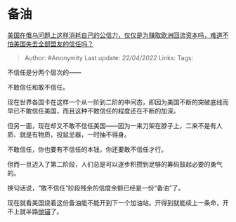 # 备油
[美国在俄乌问题上这样消耗自己的公信力，仅仅是为赚取欧洲回流资本吗，难道不怕美国失去全部盟友的信任吗？](https://www.zhihu.com/question/518513619/answer/2449491550)

> Author: #Anonymity
> Last update: *22/04/2022*
> Links:
> Tags:

不信任是分两个层次的——

不敢信任和敢不信任。

现在世界各国卡在这样一个从一阶到二阶的中间态，即因为美国不断的突破底线而早已不敢信任美国，而且这种不敢信任的程度还在不断的加深。

但另一面，现在却又不敢不信任美国——因为一来刀架在脖子上，二来不是有人质、就是有物质，投鼠忌器，一时抽不得身。

不敢信任，你也要有不信任的本钱，你还要敢不信任才行。

但而一旦迈入了第二阶段，人们总是可以逐步积攒到足够的筹码鼓起必要的勇气的。

换句话说，“敢不信任“阶段残余的信度余额已经是一份“备油”了。

现在就看美国烧着这份备油能不能开到下一个加油站。开得到就能续上一条命，开不上就半路[抛锚](https://www.zhihu.com/search?q=%E6%8A%9B%E9%94%9A&search_source=Entity&hybrid_search_source=Entity&hybrid_search_extra=%7B%22sourceType%22%3A%22answer%22%2C%22sourceId%22%3A2449491550%7D)了。
